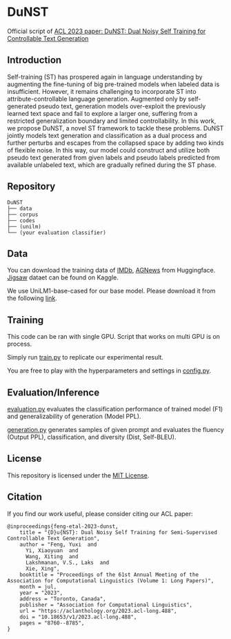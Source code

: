 # DuNST
Official script of [ACL 2023 paper: DuNST: Dual Noisy Self Training for Controllable Text Generation](https://aclanthology.org/2023.acl-long.488.pdf)

## Introduction

Self-training (ST) has prospered again in language understanding by augmenting the fine-tuning of big pre-trained models when labeled data is insufficient. However, it remains challenging to incorporate ST into attribute-controllable language generation. Augmented only by self-generated pseudo text, generation models over-exploit the previously learned text space and fail to explore a larger one, suffering from a restricted generalization boundary and limited controllability. In this work, we propose DuNST, a novel ST framework to tackle these problems. DuNST jointly models text generation and classification as a dual process and further perturbs and escapes from the collapsed space by adding two kinds of flexible noise. In this way, our model could construct and utilize both pseudo text generated from given labels and pseudo labels predicted from available unlabeled text, which are gradually refined during the ST phase. 

## Repository
```
DuNST
├── data
├── corpus
├── codes
├── (unilm)
└── (your evaluation classifier)
```

## Data
You can download the training data of [IMDb](https://huggingface.co/datasets/imdb), [AGNews](https://huggingface.co/datasets/ag_news) from Huggingface. [Jigsaw](https://www.kaggle.com/c/jigsaw-toxic-comment-classification-challenge/) dataet can be found on Kaggle.

We use UniLM1-base-cased for our base model. Please download it from the following [link](https://github.com/microsoft/unilm/tree/master/unilm-v1).

## Training
This code can be ran with single GPU. Script that works on multi GPU is on process. 

Simply run [train.py](codes/train.py) to replicate our experimental result.

You are free to play with the hyperparameters and settings in [config.py](codes/config.py).

## Evaluation/Inference
[evaluation.py](codes/evaluation.py) evaluates the classification performance of trained model (F1) and generalizability of generation (Model PPL).

[generation.py](codes/generation.py) generates samples of given prompt and evaluates the fluency (Output PPL), classification, and diversity (Dist, Self-BLEU).


## License

This repository is licensed under the [MIT License](LICENSE). 

## Citation

If you find our work useful, please consider citing our ACL paper:

```
@inproceedings{feng-etal-2023-dunst,
    title = "{D}u{NST}: Dual Noisy Self Training for Semi-Supervised Controllable Text Generation",
    author = "Feng, Yuxi  and
      Yi, Xiaoyuan  and
      Wang, Xiting  and
      Lakshmanan, V.S., Laks  and
      Xie, Xing",
    booktitle = "Proceedings of the 61st Annual Meeting of the Association for Computational Linguistics (Volume 1: Long Papers)",
    month = jul,
    year = "2023",
    address = "Toronto, Canada",
    publisher = "Association for Computational Linguistics",
    url = "https://aclanthology.org/2023.acl-long.488",
    doi = "10.18653/v1/2023.acl-long.488",
    pages = "8760--8785",
}
```
